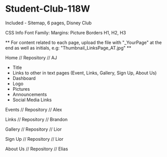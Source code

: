 # Student-Club-118W
Included - Sitemap, 6 pages, Disney Club 

CSS Info
Font Family: 
Margins:
Picture Borders
H1, H2, H3 

** For content related to each page, upload the file with "_YourPage" at the end as well as initials, e.g:
"Thumbnail_LinksPage_AT.jpg" ** 

Home // Repository // AJ 
- Title 
- Links to other in text pages (Event, Links, Gallery, Sign Up, About Us) 
- Dashboard 
- Logo
- Pictures 
- Announcements
- Social Media Links 

Events // Repository // Alex

Links // Repository // Brandon

Gallery // Repository // Lior 

Sign Up // Repository // Lior 

About Us // Repository // Elias

